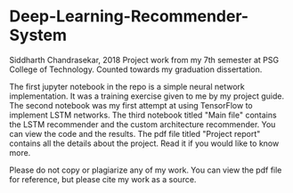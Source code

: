 # Deep-Learning-Recommender-System
Siddharth Chandrasekar, 2018
Project work from my 7th semester at PSG College of Technology.
Counted towards my graduation dissertation.

The first jupyter notebook in the repo is a simple neural network implementation. It was a training exercise given to me by my project guide.
The second notebook was my first attempt at using TensorFlow to implement LSTM networks.
The third notebook titled "Main file" contains the LSTM recommender and the custom architecture recommender. You can view the code and the results.
The pdf file titled "Project report" contains all the details about the project. Read it if you would like to know more.

Please do not copy or plagiarize any of my work. You can view the pdf file for reference, but please cite my work as a source.
